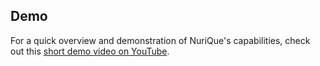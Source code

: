 ## Demo

For a quick overview and demonstration of NuriQue's capabilities, check out this [short demo video on YouTube](https://www.youtube.com/watch?v=GUicEivUNbs&t=2s).

